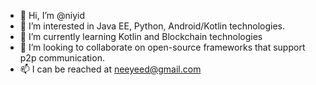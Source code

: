 - 👋 Hi, I’m @niyid
- 👀 I’m interested in Java EE, Python, Android/Kotlin technologies.
- 🌱 I’m currently learning Kotlin and Blockchain technologies
- 💞️ I’m looking to collaborate on open-source frameworks that support p2p communication.
- 📫 I can be reached at neeyeed@gmail.com

<!---
niyid/niyid is a ✨ special ✨ repository because its `README.md` (this file) appears on your GitHub profile.
You can click the Preview link to take a look at your changes.
--->
